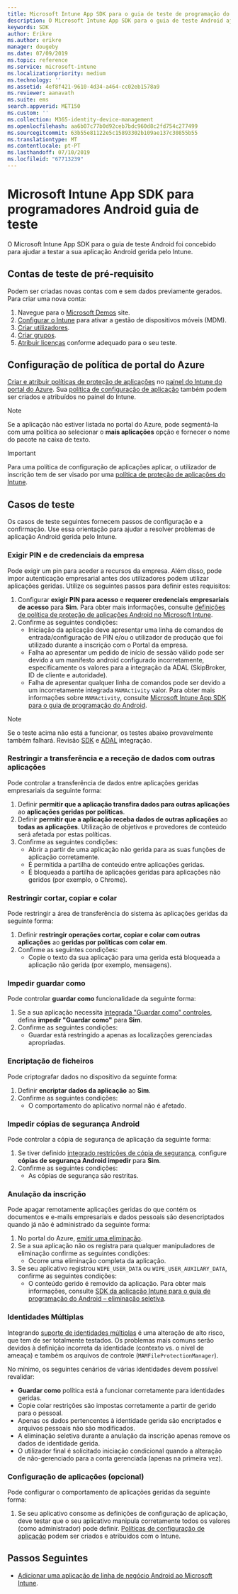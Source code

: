 ```yaml
---
title: Microsoft Intune App SDK para o guia de teste de programação do Android
description: O Microsoft Intune App SDK para o guia de teste Android ajuda a testar seu aplicativo Android geridos pelo Intune.
keywords: SDK
author: Erikre
ms.author: erikre
manager: dougeby
ms.date: 07/09/2019
ms.topic: reference
ms.service: microsoft-intune
ms.localizationpriority: medium
ms.technology: ''
ms.assetid: 4ef8f421-9610-4d34-a464-cc02eb1578a9
ms.reviewer: aanavath
ms.suite: ems
search.appverid: MET150
ms.custom: ''
ms.collection: M365-identity-device-management
ms.openlocfilehash: aa6b07c77b0d92ceb7bdc960d8c2fd754c277499
ms.sourcegitcommit: 63b55e81122e5c15893302b109ae137c30855b55
ms.translationtype: MT
ms.contentlocale: pt-PT
ms.lasthandoff: 07/10/2019
ms.locfileid: "67713239"
---
```

# <a name="microsoft-intune-app-sdk-for-android-developers-testing-guide"></a>Microsoft Intune App SDK para programadores Android guia de teste

O Microsoft Intune App SDK para o guia de teste Android foi concebido para ajudar a testar a sua aplicação Android gerida pelo Intune.  

## <a name="prerequisite-test-accounts"></a>Contas de teste de pré-requisito
Podem ser criadas novas contas com e sem dados previamente gerados. Para criar uma nova conta:
1. Navegue para o [Microsoft Demos](https://demos.microsoft.com/environments/create/tenant) site. 
2. [Configurar o Intune](https://docs.microsoft.com/intune/setup-steps) para ativar a gestão de dispositivos móveis (MDM).
3. [Criar utilizadores](https://docs.microsoft.com/intune/users-add).
4. [Criar grupos](https://docs.microsoft.com/intune/groups-add).
5. [Atribuir licenças](https://docs.microsoft.com/intune/licenses-assign) conforme adequado para o seu teste.


## <a name="azure-portal-policy-configuration"></a>Configuração de política de portal do Azure
[Criar e atribuir políticas de proteção de aplicações](https://docs.microsoft.com/intune/app-protection-policies) no [painel do Intune do portal do Azure](https://portal.azure.com/?feature.customportal=false#blade/Microsoft_Intune_Apps/MainMenu/14/selectedMenuItem/Overview). Sua [política de configuração de aplicação](https://docs.microsoft.com/intune/app-configuration-policies-overview) também podem ser criados e atribuídos no painel do Intune.

> [!NOTE]
> Se a aplicação não estiver listada no portal do Azure, pode segmentá-la com uma política ao selecionar o **mais aplicações** opção e fornecer o nome do pacote na caixa de texto.

> [!IMPORTANT]
> Para uma política de configuração de aplicações aplicar, o utilizador de inscrição tem de ser visado por uma [política de proteção de aplicações do Intune](https://docs.microsoft.com/intune/app-protection-policy).

## <a name="test-cases"></a>Casos de teste

Os casos de teste seguintes fornecem passos de configuração e a confirmação. Use essa orientação para ajudar a resolver problemas de aplicação Android gerida pelo Intune.

### <a name="required-pin-and-corporate-credentials"></a>Exigir PIN e de credenciais da empresa

Pode exigir um pin para aceder a recursos da empresa. Além disso, pode impor autenticação empresarial antes dos utilizadores podem utilizar aplicações geridas. Utilize os seguintes passos para definir estes requisitos:

1. Configurar **exigir PIN para acesso** e **requerer credenciais empresariais de acesso** para **Sim**. Para obter mais informações, consulte [definições de política de proteção de aplicações Android no Microsoft Intune](app-protection-policy-settings-android.md#access-requirements).
2. Confirme as seguintes condições:
    - Iniciação da aplicação deve apresentar uma linha de comandos de entrada/configuração de PIN e/ou o utilizador de produção que foi utilizado durante a inscrição com o Portal da empresa.
    - Falha ao apresentar um pedido de início de sessão válido pode ser devido a um manifesto android configurado incorretamente, especificamente os valores para a integração da ADAL (SkipBroker, ID de cliente e autoridade).
    - Falha de apresentar qualquer linha de comandos pode ser devido a um incorretamente integrada `MAMActivity` valor. Para obter mais informações sobre `MAMActivity`, consulte [Microsoft Intune App SDK para o guia de programação do Android](app-sdk-android.md).

> [!NOTE] 
> Se o teste acima não está a funcionar, os testes abaixo provavelmente também falhará. Revisão [SDK](app-sdk-android.md##sdk-integration) e [ADAL](app-sdk-android.md#configure-azure-active-directory-authentication-library-adal) integração.

### <a name="restrict-transferring-and-receiving-data-with-other-apps"></a>Restringir a transferência e a receção de dados com outras aplicações
Pode controlar a transferência de dados entre aplicações geridas empresariais da seguinte forma:

1. Definir **permitir que a aplicação transfira dados para outras aplicações** ao **aplicações geridas por políticas**.
2. Definir **permitir que a aplicação receba dados de outras aplicações** ao **todas as aplicações**. Utilização de objetivos e provedores de conteúdo será afetada por estas políticas.
3. Confirme as seguintes condições:
    - Abrir a partir de uma aplicação não gerida para as suas funções de aplicação corretamente.
    - É permitida a partilha de conteúdo entre aplicações geridas.
    - É bloqueada a partilha de aplicações geridas para aplicações não geridos (por exemplo, o Chrome).

### <a name="restrict-cut-copy-and-paste"></a>Restringir cortar, copiar e colar
Pode restringir a área de transferência do sistema às aplicações geridas da seguinte forma:

1. Definir **restringir operações cortar, copiar e colar com outras aplicações** ao **geridas por políticas com colar em**.
2. Confirme as seguintes condições:
    - Copie o texto da sua aplicação para uma gerida está bloqueada a aplicação não gerida (por exemplo, mensagens).

### <a name="prevent-save-as"></a>Impedir **guardar como**
Pode controlar **guardar como** funcionalidade da seguinte forma:

1. Se a sua aplicação necessita [integrada "Guardar como" controles](app-sdk-android.md#example-determine-if-saving-to-device-or-cloud-storage-is-permitted), defina **impedir "Guardar como"** para **Sim**.
2. Confirme as seguintes condições:
    - Guardar está restringido a apenas as localizações gerenciadas apropriadas.

### <a name="file-encryption"></a>Encriptação de ficheiros
Pode criptografar dados no dispositivo da seguinte forma:

1. Definir **encriptar dados da aplicação** ao **Sim**.
2. Confirme as seguintes condições:
    - O comportamento do aplicativo normal não é afetado.

### <a name="prevent-android-backups"></a>Impedir cópias de segurança Android
Pode controlar a cópia de segurança de aplicação da seguinte forma:

1. Se tiver definido [integrado restrições de cópia de segurança](app-sdk-android.md#protecting-backup-data), configure **cópias de segurança Android impedir** para **Sim**.
2. Confirme as seguintes condições:
    - As cópias de segurança são restritas.

### <a name="unenrollment"></a>Anulação da inscrição
Pode apagar remotamente aplicações geridas do que contém os documentos e e-mails empresariais e dados pessoais são desencriptados quando já não é administrado da seguinte forma:

1. No portal do Azure, [emitir uma eliminação](https://docs.microsoft.com/intune/apps-selective-wipe).
2. Se a sua aplicação não os registra para qualquer manipuladores de eliminação confirme as seguintes condições:
    - Ocorre uma eliminação completa da aplicação.
3. Se seu aplicativo registrou `WIPE_USER_DATA` ou `WIPE_USER_AUXILARY_DATA`, confirme as seguintes condições:
    - O conteúdo gerido é removido da aplicação. Para obter mais informações, consulte [SDK da aplicação Intune para o guia de programação do Android – eliminação seletiva](app-sdk-android.md#selective-wipe).

### <a name="multi-identity"></a>Identidades Múltiplas
Integrando [suporte de identidades múltiplas](app-sdk-android.md#multi-identity-optional) é uma alteração de alto risco, que tem de ser totalmente testados. Os problemas mais comuns serão devidos à definição incorreta da identidade (contexto vs. o nível de ameaça) e também os arquivos de controle (`MAMFileProtectionManager`).

No mínimo, os seguintes cenários de várias identidades devem possível revalidar:

- **Guardar como** política está a funcionar corretamente para identidades geridas.
- Copie colar restrições são impostas corretamente a partir de gerido para o pessoal.
- Apenas os dados pertencentes à identidade gerida são encriptados e arquivos pessoais não são modificados.
- A eliminação seletiva durante a anulação da inscrição apenas remove os dados de identidade gerida.
- O utilizador final é solicitado iniciação condicional quando a alteração de não-gerenciado para a conta gerenciada (apenas na primeira vez).

### <a name="app-configuration-optional"></a>Configuração de aplicações (opcional)
Pode configurar o comportamento de aplicações geridas da seguinte forma:

1. Se seu aplicativo consome as definições de configuração de aplicação, deve testar que o seu aplicativo manipula corretamente todos os valores (como administrador) pode definir. [Políticas de configuração de aplicação](https://docs.microsoft.com/intune/app-configuration-policies-overview) podem ser criados e atribuídos com o Intune.

## <a name="next-steps"></a>Passos Seguintes

- [Adicionar uma aplicação de linha de negócio Android ao Microsoft Intune](lob-apps-android.md).
